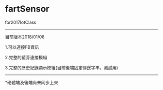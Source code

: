 # fartSensor
for2017IotClass

----------

目前版本2018/01/08


1.可以連接FB資訊

2.完整的藍芽連接模組

3.完整的歷史紀錄顯示模組(目前後端固定傳送字串，測試用)

----------

*硬體端及後端尚未同步上來
